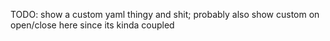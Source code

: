 TODO: show a custom yaml thingy and shit; probably also show custom on open/close here since its kinda coupled
